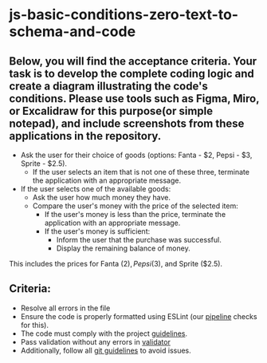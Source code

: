 # js-basic-conditions-zero-text-to-schema-and-code

## Below, you will find the acceptance criteria. Your task is to develop the complete coding logic and create a diagram illustrating the code's conditions. Please use tools such as Figma, Miro, or Excalidraw for this purpose(or simple notepad), and include screenshots from these applications in the repository.

- Ask the user for their choice of goods (options: Fanta - $2, Pepsi - $3, Sprite - $2.5).
  - If the user selects an item that is not one of these three, terminate the application with an appropriate message.
- If the user selects one of the available goods:
  - Ask the user how much money they have.
  - Compare the user's money with the price of the selected item:
    - If the user's money is less than the price, terminate the application with an appropriate message.
    - If the user's money is sufficient:
      - Inform the user that the purchase was successful.
      - Display the remaining balance of money.

This includes the prices for Fanta ($2), Pepsi ($3), and Sprite ($2.5).

## Criteria:

- Resolve all errors in the file
- Ensure the code is properly formatted using ESLint (our [pipeline](https://github.com/rammfall-code/guidelines/blob/main/DICTIONARY.md#pipeline-a-pipeline-is-a-sequence-of-automated-steps-that-run-code-checks-it-is-triggered-in-github-after-code-is-pushed-the-pipeline-can-have-three-statuses-pending-checks-are-in-progress-failed-checks-did-not-pass-due-to-issues-like-incorrect-code-errors-or-failed-tests-and-passed-all-checks-were-successful) checks for this).
- The code must comply with the project [guidelines](https://github.com/rammfall-code/guidelines/blob/main/JS.md).
- Pass validation without any errors in [validator](https://validator.w3.org/nu/)
- Additionally, follow all [git guidelines](https://github.com/rammfall-code/guidelines/blob/main/GIT.md) to avoid issues.
